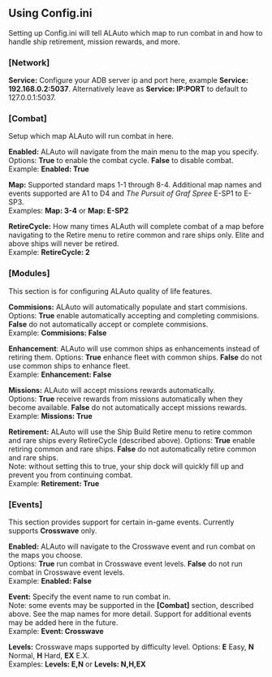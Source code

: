 ## Using Config.ini
Setting up Config.ini will tell ALAuto which map to run combat in and how to handle ship retirement, mission rewards, and more.

### [Network]
**Service:** Configure your ADB server ip and port here, example **Service: 192.168.0.2:5037**. Alternatively leave as **Service: IP:PORT** to default to 127.0.0.1:5037.

### [Combat]
Setup which map ALAuto will run combat in here.  

**Enabled:** ALAuto will navigate from the main menu to the map you specify.  
Options: **True** to enable the combat cycle. **False** to disable combat.  
Example: **Enabled: True**

**Map:** Supported standard maps 1-1 through 8-4. Additional map names and events supported are A1 to D4 and *The Pursuit of Graf Spree* E-SP1 to E-SP3.  
Examples: **Map: 3-4** or **Map: E-SP2**  

**RetireCycle:** How many times ALAuth will complete combat of a map before navigating to the Retire menu to retire common and rare ships only. Elite and above ships will never be retired.  
Example: **RetireCycle: 2**  

### [Modules]
This section is for configuring ALAuto quality of life features.  

**Commisions:** ALAuto will automatically populate and start commisions.  
Options: **True** enable automatically accepting and completing commisions. **False** do not automatically accept or complete commisions.  
Example: **Commisions: False**

**Enhancement**: ALAuto will use common ships as enhancements instead of retiring them. Options: **True** enhance fleet with common ships. **False** do not use common ships to enhance fleet.  
Example: **Enhancement: False**

**Missions:** ALAuto will accept missions rewards automatically.  
Options: **True** receive rewards from missions automatically when they become available. **False** do not automatically accept missions rewards.  
Example: **Missions: True**

**Retirement:** ALAuto will use the Ship Build Retire menu to retire common and rare ships every RetireCycle (described above). Options: **True** enable retiring common and rare ships. **False** do not automatically retire common and rare ships.  
Note: without setting this to true, your ship dock will quickly fill up and prevent you from continuing combat.  
Example: **Retirement: True**

### [Events]
This section provides support for certain in-game events. Currently supports **Crosswave** only.  

**Enabled:** ALAuto will navigate to the Crosswave event and run combat on the maps you choose.  
Options: **True** run combat in Crosswave event levels. **False** do not run combat in Crosswave event levels.  
Example: **Enabled: False**

**Event:** Specify the event name to run combat in.  
Note: some events may be supported in the **[Combat]** section, described above. See the map names for more detail. Support for additional events may be added here in the future.  
Example: **Event: Crosswave**  

**Levels:** Crosswave maps supported by difficulty level.
Options: **E** Easy, **N** Normal, **H** Hard, **EX** E.X.  
Examples: **Levels: E,N** or **Levels: N,H,EX**  
